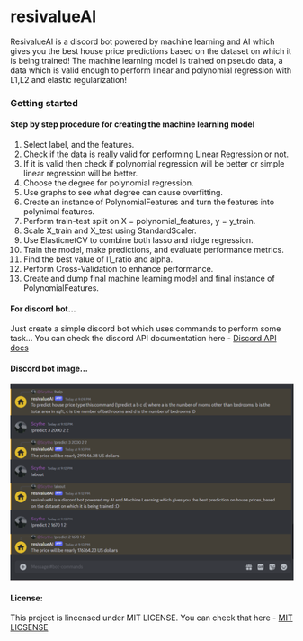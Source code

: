 # resivalueAI
ResivalueAI is a discord bot powered by machine learning and AI which gives you the best house price predictions based on the dataset on which it is being trained! The machine learning model is trained on pseudo data, a data which is valid enough to perform linear and polynomial regression with L1,L2 and elastic regularization!
### Getting started
#### Step by step procedure for creating the machine learning model
1. Select label, and the features.
2. Check if the data is really valid for performing Linear Regression or not.
3. If it is valid then check if polynomial regression will be better or simple linear regression will be better.
4. Choose the degree for polynomial regression.
5. Use graphs to see what degree can cause overfitting.
6. Create an instance of PolynomialFeatures and turn the features into polynimal features.
7. Perform train-test split on X = polynomial_features, y = y_train.
8. Scale X_train and X_test using StandardScaler.
9. Use ElasticnetCV to combine both lasso and ridge regression.
10. Train the model, make predictions, and evaluate performance metrics.
11. Find the best value of l1_ratio and alpha.
12. Perform Cross-Validation to enhance performance.
13. Create and dump final machine learning model and final instance of PolynomialFeatures.
#### For discord bot...
Just create a simple discord bot which uses commands to perform some task... You can check the discord API documentation here - [Discord API docs](https://discordpy.readthedocs.io/en/stable/api.html)

#### Discord bot image...
![discordbot_ss](https://github.com/adityapradhan202/resivalueAI/blob/main/ss_resivalueAI.png)

#### License:
This project is lincensed under MIT LICENSE. You can check that here - [MIT LICSENSE](https://github.com/adityapradhan202/resivalueAI/blob/main/LICENSE)
